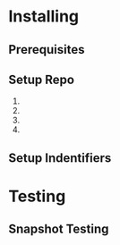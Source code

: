 #  
# Installing

## Prerequisites

## Setup Repo

1.
2.
3.
4.

## Setup Indentifiers

# Testing

## Snapshot Testing
